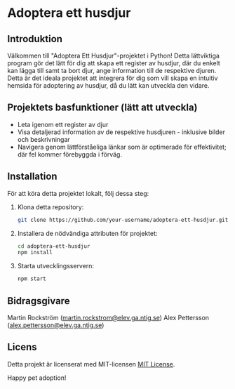 # Adoptera ett husdjur

## Introduktion
Välkommen till "Adoptera Ett Husdjur"-projektet i Python!
Detta lättviktiga program gör det lätt för dig att skapa ett register av husdjur, där du enkelt kan lägga till samt ta bort djur, ange information till de respektive djuren. Detta är det ideala projektet att integrera för dig som vill skapa en intuitiv hemsida för adoptering av husdjur, då du lätt kan utveckla den vidare.

## 


## Projektets basfunktioner (lätt att utveckla)
- Leta igenom ett register av djur
- Visa detaljerad information av de respektive husdjuren - inklusive bilder och beskrivningar
- Navigera genom lättförståeliga länkar som är optimerade för effektivitet; där fel kommer förebyggda i förväg.

## Installation
För att köra detta projektet lokalt, följ dessa steg:

1. Klona detta repository:
    ```bash
    git clone https://github.com/your-username/adoptera-ett-husdjur.git
    ```

2. Installera de nödvändiga attributen för projektet:
    ```bash
    cd adoptera-ett-husdjur
    npm install
    ```

3. Starta utvecklingsservern:
    ```bash
    npm start
    ```

## Bidragsgivare
Martin Rockström (martin.rockstrom@elev.ga.ntig.se)
Alex Pettersson (alex.pettersson@elev.ga.ntig.se)

## Licens
Detta projekt är licenserat med MIT-licensen [MIT License](./LICENSE).

Happy pet adoption!
